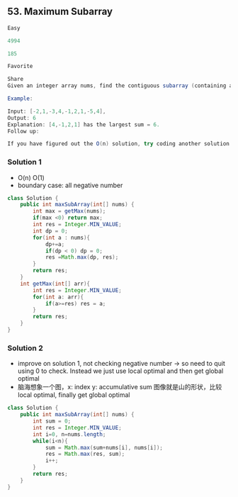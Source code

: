 ## 53. Maximum Subarray
```java
Easy

4994

185

Favorite

Share
Given an integer array nums, find the contiguous subarray (containing at least one number) which has the largest sum and return its sum.

Example:

Input: [-2,1,-3,4,-1,2,1,-5,4],
Output: 6
Explanation: [4,-1,2,1] has the largest sum = 6.
Follow up:

If you have figured out the O(n) solution, try coding another solution using the divide and conquer approach, which is more subtle.
```

### Solution 1
- O(n) O(1)
- boundary case: all negative number
```java
class Solution {
    public int maxSubArray(int[] nums) {
        int max = getMax(nums);
        if(max <0) return max;
        int res = Integer.MIN_VALUE;
        int dp = 0;
        for(int a : nums){
            dp+=a;
            if(dp < 0) dp = 0;
            res =Math.max(dp, res);
        }
        return res;
    }
    int getMax(int[] arr){
        int res = Integer.MIN_VALUE;
        for(int a: arr){
            if(a>=res) res = a;
        }
        return res;
    }
}
```

### Solution 2
- improve on solution 1, not checking negative number -> so need to quit using 0 to check. Instead we just use local optimal and then get global optimal
- 脑海想象一个图，x: index y: accumulative sum 图像就是山的形状，比较local optimal, finally get global optimal
```java
class Solution {
    public int maxSubArray(int[] nums) {
        int sum = 0;
        int res = Integer.MIN_VALUE;
        int i=0, n=nums.length;
        while(i<n){
            sum = Math.max(sum+nums[i], nums[i]);
            res = Math.max(res, sum);
            i++;
        }
        return res;
    }
}
```
